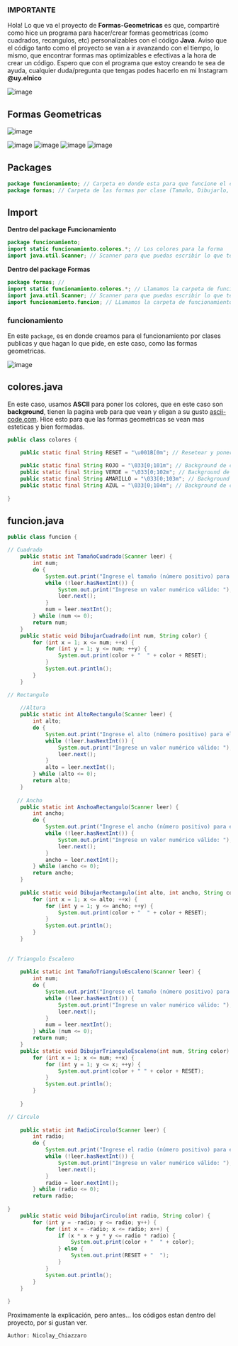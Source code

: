 ### IMPORTANTE

Hola! Lo que va el proyecto de **Formas-Geometricas** es que, compartiré como hice un programa para hacer/crear formas geometricas (como cuadrados, recangulos, etc) personalizables con el código **Java**. Aviso que el código tanto como el proyecto se van a ir avanzando con el tiempo, lo mismo, que encontrar formas mas optimizables e efectivas a la hora de crear un código. Espero que con el programa que estoy creando te sea de ayuda, cualquier duda/pregunta que tengas podes hacerlo en mi Instagram **@uy.elnico**

![image](https://github.com/uyelnico/Login/assets/145890121/f5fe4947-89d2-40a1-8ff9-93c85962355a)

## Formas Geometricas

![image](https://github.com/uyelnico/Formas-Geometricas/assets/145890121/85a75fb9-9cdc-4666-9e0f-b1d3f6419410)

![image](https://github.com/uyelnico/Formas-Geometricas/assets/145890121/c6d10247-2685-43f3-b718-d50de1d5970f)
![image](https://github.com/uyelnico/Formas-Geometricas/assets/145890121/ade9f0c0-6ad0-42d5-bb56-091ba8081c43)
![image](https://github.com/uyelnico/Formas-Geometricas/assets/145890121/8418f944-4327-4ff4-ac8e-62c00a49efa4)
![image](https://github.com/uyelnico/Formas-Geometricas/assets/145890121/8e733a9d-2fe2-4aac-a014-1e7bd49e7651)

## Packages

```java
package funcionamiento; // Carpeta en donde esta para que funcione el código (para el inicio de código, color de las formas, etc)
package formas; // Carpeta de las formas por clase (Tamaño, Dibujarlo, Radio, etc)
```

## Import

**Dentro del package Funcionamiento**
```java
package funcionamiento;
import static funcionamiento.colores.*; // Los colores para la forma
import java.util.Scanner; // Scanner para que puedas escribir lo que te pide el código (tamaño, alto, ancho, radio, etc) dependiendo de la forma elegida
```

**Dentro del package Formas**

```java
package formas; //
import static funcionamiento.colores.*; // Llamamos la carpeta de funcionamiento para que pueda establecer los colores de la forma
import java.util.Scanner; // Scanner para que puedas escribir lo que te pide el código (tamaño, alto, ancho, radio, etc) dependiendo de la forma elegida
import funcionamiento.funcion; // LLamamos la carpeta de funcionamiento para que pueda ejecutarse cada forma
```

### funcionamiento

En este `package`, es en donde creamos para el funcionamiento por clases publicas y que hagan lo que pide, en este caso, como las formas geometricas.

![image](https://github.com/uyelnico/Formas-Geometricas/assets/145890121/752c3582-3fd9-4a72-903d-1fe99a2f25e4)

## colores.java

En este caso, usamos **ASCII** para poner los colores, que en este caso son **background**, tienen la pagina web para que vean y eligan a su gusto [ascii-code.com](https://www.ascii-code.com/html-color-names). Hice esto para que las formas geometricas se vean mas esteticas y bien formadas.

```java
public class colores {
	
    public static final String RESET = "\u001B[0m"; // Resetear y ponerlo como se ve normalmente

    public static final String ROJO = "\033[0;101m"; // Background de color Rojo
    public static final String VERDE = "\033[0;102m"; // Background de color Verde
    public static final String AMARILLO = "\033[0;103m"; // Background de color Amarillo
    public static final String AZUL = "\033[0;104m"; // Background de color Azul
	
}
```

## funcion.java

```java
public class funcion {

// Cuadrado
    public static int TamañoCuadrado(Scanner leer) {
    	int num;
        do {
            System.out.print("Ingrese el tamaño (número positivo) para el Cuadrado: ");
            while (!leer.hasNextInt()) {
                System.out.print("Ingrese un valor numérico válido: ");
                leer.next();
            }
            num = leer.nextInt();
        } while (num <= 0);
        return num;
    }
    public static void DibujarCuadrado(int num, String color) {
        for (int x = 1; x <= num; ++x) {
            for (int y = 1; y <= num; ++y) {
                System.out.print(color + "  " + color + RESET);
            }
            System.out.println();
        }
    }

// Rectangulo
    
    //Altura
    public static int AltoRectangulo(Scanner leer) {
    	int alto;
        do {
            System.out.print("Ingrese el alto (número positivo) para el Rectangulo: ");
            while (!leer.hasNextInt()) {
                System.out.print("Ingrese un valor numérico válido: ");
                leer.next();
            }
            alto = leer.nextInt();
        } while (alto <= 0);
        return alto;
    }
    
   // Ancho 
    public static int AnchoaRectangulo(Scanner leer) {
    	int ancho;
        do {
            System.out.print("Ingrese el ancho (número positivo) para el Rectangulo: ");
            while (!leer.hasNextInt()) {
                System.out.print("Ingrese un valor numérico válido: ");
                leer.next();
            }
            ancho = leer.nextInt();
        } while (ancho <= 0);
        return ancho;
    }
 
    public static void DibujarRectangulo(int alto, int ancho, String color) {
        for (int x = 1; x <= alto; ++x) {
            for (int y = 1; y <= ancho; ++y) {
                System.out.print(color + "  " + color + RESET);
            }
            System.out.println();
        }
    }
    
    
// Triangulo Escaleno
    
    public static int TamañoTrianguloEscaleno(Scanner leer) {
    	int num;
        do {
            System.out.print("Ingrese el tamaño (número positivo) para el Triángulo Escaleno: ");
            while (!leer.hasNextInt()) {
                System.out.print("Ingrese un valor numérico válido: ");
                leer.next();
            }
            num = leer.nextInt();
        } while (num <= 0);
        return num;
    }
    public static void DibujarTrianguloEscaleno(int num, String color) {
        for (int x = 1; x <= num; ++x) {
            for (int y = 1; y <= x; ++y) {
                System.out.print(color + " " + color + RESET);
            }
            System.out.println();
        }
    
    }

// Circulo
    
    public static int RadioCirculo(Scanner leer) {
    	int radio;
        do {
            System.out.print("Ingrese el radio (número positivo) para el Circulo: ");
            while (!leer.hasNextInt()) {
                System.out.print("Ingrese un valor numérico válido: ");
                leer.next();
            }
            radio = leer.nextInt();
        } while (radio <= 0);
        return radio;
    
}  
    public static void DibujarCirculo(int radio, String color) {
        for (int y = -radio; y <= radio; y++) {
            for (int x = -radio; x <= radio; x++) {
                if (x * x + y * y <= radio * radio) {
                    System.out.print(color + "  " + color);
                } else {
                    System.out.print(RESET + "  ");
                }
            }
            System.out.println();
        }
    }
    
}
```

Proximamente la explicación, pero antes... los códigos estan dentro del proyecto, por si gustan ver.

`Author: Nicolay_Chiazzaro`
